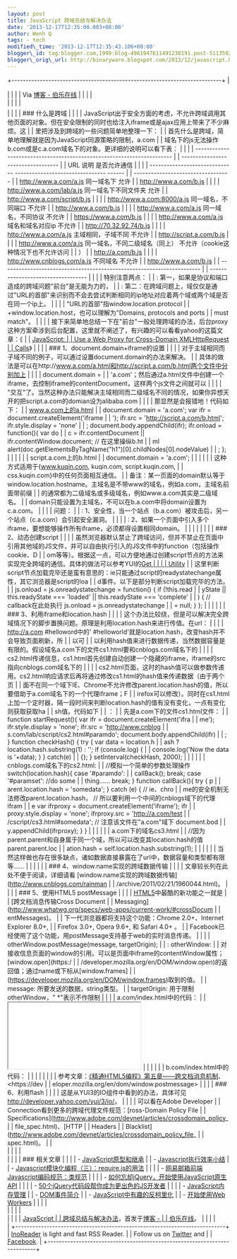 ```yaml
--- 
layout: post 
title: JavaScript 跨域总结与解决办法 
date: '2013-12-17T12:35:00.003+08:00' 
author: Wenh Q
tags: - tech
modified\_time: '2013-12-17T12:35:43.106+08:00' 
blogger\_id: tag:blogger.com,1999:blog-4961947611491238191.post-5113592767629060079
blogger\_orig\_url: http://binaryware.blogspot.com/2013/12/javascript.html
---
```

+--------------------------------------------------------------------------+
| <div style="margin-top: 5px;">                                           |
|                                                                          |
| Via [博客 - 伯乐在线](http://blog.jobbole.com/)                          |
|                                                                          |
| </div>                                                                   |
|                                                                          |
| <div style="font-size: 14px; margin-top: 5px;">                          |
|                                                                          |
| ### 什么是跨域                                                           |
|                                                                          |
| JavaScript出于安全方面的考虑，不允许跨域调用其他页面的对象。但在安全限制的同时也给注入iframe或是ajax应用上带来了不少麻烦。这 |
| 里把涉及到跨域的一些问题简单地整理一下：
                                |
| 首先什么是跨域，简单地理解就是因为JavaScript同源策略的限制，a.com        |
| 域名下的js无法操作b.com或是c.a.com域名下的对象。更详细的说明可以看下表：
 |
|                                                                          |
|   ---------------------------------------------------------------------- |
| ----------------------------------                                       |
|   URL                            说明                             是否允许通信 |
|                                                                          |
|   ------------------------------ -------------------------------- ------ |
| ----------------------------------                                       |
|   http://www.a.com/a.js
         同一域名下                       允许   |
|   http://www.a.com/b.js                                                  |
|                                                                          |
|   http://www.a.com/lab/a.js
     同一域名下不同文件夹             允许   |
|   http://www.a.com/script/b.js                                           |
|                                                                          |
|   http://www.a.com:8000/a.js
    同一域名，不同端口               不允许 |
|   http://www.a.com/b.js                                                  |
|                                                                          |
|   http://www.a.com/a.js
         同一域名，不同协议               不允许 |
|   https://www.a.com/b.js                                                 |
|                                                                          |
|   http://www.a.com/a.js
         域名和域名对应ip                 不允许 |
|   http://70.32.92.74/b.js                                                |
|                                                                          |
|   http://www.a.com/a.js
         主域相同，子域不同               不允许 |
|   http://script.a.com/b.js                                               |
|                                                                          |
|   http://www.a.com/a.js
         同一域名，不同二级域名（同上）   不允许（cookie这种情况下也不允许访问 |
| ）                                                                       |
|   http://a.com/b.js                                                      |
|                                                                          |
|   http://www.cnblogs.com/a.js
   不同域名                         不允许 |
|   http://www.a.com/b.js                                                  |
|   ---------------------------------------------------------------------- |
| ----------------------------------                                       |
|                                                                          |
| 特别注意两点：                                                           |
| :   第一，如果是协议和端口造成的跨域问题"前台"是无能为力的，             |
| :   第二：在跨域问题上，域仅仅是通过"URL的首部"来识别而不会去尝试判断相同的ip地址对应着两个域或两个域是否在同一个ip上。
 |
|                                                                          |
|     "URL的首部"指window.location.protocol                                |
|     +window.location.host，也可以理解为"Domains, protocols and ports     |
|     must match"。                                                        |
|                                                                          |
| 接下来简单地总结一下在"前台"一般处理跨域的办法，后台proxy这种方案牵涉到后台配置，这里就不阐述了，有兴趣的可以看看yahoo的这篇文章：《 |
| [JavaScript:                                                             |
| Use a Web Proxy for Cross-Domain XMLHttpRequest                          |
| Calls](http://developer.yahoo.com/javascript/howto-proxy.html)》
        |
| [](http://www.cnblogs.com/rainman/archive/2011/02/20/1959325.html#)
     |
| ### 1、document.domain+iframe的设置                                      |
|                                                                          |
| 对于主域相同而子域不同的例子，可以通过设置document.domain的办法来解决。  |
| 具体的做法是可以在http://www.a.com/a.html和http://script.a.com/b.html两个文件中分别加上 |
|                                                                          |
| document.domain =                                                        |
| 'a.com'；然后通过a.html文件中创建一个iframe，去控制iframe的contentDocument，这样两个js文件之间就可以 |
|                                                                          |
| "交互"了。当然这种办法只能解决主域相同而二级域名不同的情况，如果你异想天开的把script.a.com的domian设为alibaba.com |
|                                                                          |
| 那显然是会报错地！代码如下：
                                            |
| www.a.com上的a.html
                                                     |
|     document.domain = 'a.com';  var ifr = document.createElement('iframe |
| ');  ifr.src = 'http://script.a.com/b.html';  ifr.style.display = 'none' |
| ;  document.body.appendChild(ifr);  ifr.onload = function(){      var do |
| c = ifr.contentDocument || ifr.contentWindow.document;      // 在这里操纵b.ht |
| ml      alert(doc.getElementsByTagName("h1")[0].childNodes[0].nodeValue) |
| ;  };                                                                    |
|                                                                          |
| 
                                                                        |
| script.a.com上的b.html
                                                  |
|     document.domain = 'a.com';                                           |
|                                                                          |
| 
                                                                        |
| 这种方式适用于{www.kuqin.com, kuqin.com, script.kuqin.com,               |
| css.kuqin.com}中的任何页面相互通信。
                                    |
| 备注：某一页面的domain默认等于window.location.hostname。主域名是不带www的域名，例如a.com，主域名前面带前缀 |
| 的通常都为二级域名或多级域名，例如www.a.com其实是二级域名。              |
| domain只能设置为主域名，不可以在b.a.com中将domain设置为c.a.com。
        |
|                                                                          |
| 问题：                                                                   |
| :   1、安全性，当一个站点（b.a.com）被攻击后，另一个站点（c.a.com）会引起安全漏洞。 |
|                                                                          |
| :   2、如果一个页面中引入多个iframe，要想能够操作所有iframe，必须都得设置相同domain。 |
|                                                                          |
|                                                                          |
| [](http://www.cnblogs.com/rainman/archive/2011/02/20/1959325.html#)
     |
| ### 2、动态创建script                                                    |
|                                                                          |
| 虽然浏览器默认禁止了跨域访问，但并不禁止在页面中引用其他域的JS文件，并可以自由执行引入的JS文件中的function（包括操作cookie、D |
| om等等）。根据这一点，可以方便地通过创建script节点的方法来实现完全跨域的通信。具体的做法可以参考YUI的[Get |
|                                                                          |
| Utility](http://developer.yahoo.com/yui/get/)
                           |
| 这里判断script节点加载完毕还是蛮有意思的：ie只能通过script的readystatechange属性，其它浏览器是script的loa |
| d事件。以下是部分判断script加载完毕的方法。
                             |
|     js.onload = js.onreadystatechange = function() {      if (!this.read |
| yState || this.readyState === 'loaded' || this.readyState === 'complete' |
| ) {          // callback在此处执行          js.onload = js.onreadystatechange |
|  = null;      }  };                                                      |
|                                                                          |
| 
                                                                        |
| ### 3、利用iframe和location.hash                                         |
|                                                                          |
| 这个办法比较绕，但是可以解决完全跨域情况下的脚步置换问题。原理是利用location.hash来进行传值。在url： |
|                                                                          |
| http://a.com
#helloword中的'
#helloworld'就是location.hash，改变hash并不会导致页面刷新，所 |
| 以可                                                                     |
| 以利用hash值来进行数据传递，当然数据容量是有限的。假设域名a.com下的文件cs1.html要和cnblogs.com域名下的 |
|                                                                          |
| cs2.html传递信息，cs1.html首先创建自动创建一个隐藏的iframe，iframe的src指向cnblogs.com域名下的 |
|                                                                          |
| cs2.html页面，这时的hash值可以做参数传递用。cs2.html响应请求后再将通过修改cs1.html的hash值来传递数据（由于两个页 |
| 面不在同一个域下IE、Chrome不允许修改parent.location.hash的值，所以要借助于a.com域名下的一个代理iframe；F |
| irefox可以修改）。同时在cs1.html上加一个定时器，隔一段时间来判断location.hash的值有没有变化，一点有变化则获取获取ha |
| sh值。代码如下                                                           |
| ：
                                                                      |
| 先是a.com下的文件cs1.html文件：
                                         |
|     function startRequest(){      var ifr = document.createElement('ifra |
| me');      ifr.style.display = 'none';      ifr.src = 'http://www.cnblog |
| s.com/lab/cscript/cs2.html#paramdo';      document.body.appendChild(ifr) |
| ;  }    function checkHash() {      try {          var data = location.h |
| ash ? location.hash.substring(1) : '';          if (console.log) {       |
|         console.log('Now the data is '+data);          }      } catch(e) |
|  {};  }  setInterval(checkHash, 2000);                                   |
|                                                                          |
| 
                                                                        |
| cnblogs.com域名下的cs2.html:
                                            |
|     //模拟一个简单的参数处理操作  switch(location.hash){      case '#paramdo':        |
|    callBack();          break;      case '#paramset':          //do some |
| thing……          break;  }    function callBack(){      try {          p |
| arent.location.hash = 'somedata';      } catch (e) {          // ie、chro |
| me的安全机制无法修改parent.location.hash，          // 所以要利用一个中间的cnblogs域下的代理ifram |
| e          var ifrproxy = document.createElement('iframe');          ifr |
| proxy.style.display = 'none';          ifrproxy.src = 'http://a.com/test |
| /cscript/cs3.html#somedata';    // 注意该文件在"a.com"域下          document.bod |
| y.appendChild(ifrproxy);      }  }                                       |
|                                                                          |
| 
                                                                        |
| a.com下的域名cs3.html
                                                   |
|     //因为parent.parent和自身属于同一个域，所以可以改变其location.hash的值  parent.parent.loc |
| ation.hash = self.location.hash.substring(1);                            |
|                                                                          |
| 
                                                                        |
| 当然这样做也存在很多缺点，诸如数据直接暴露在了url中，数据容量和类型都有限等……
 |
|                                                                          |
| [](http://www.cnblogs.com/rainman/archive/2011/02/20/1959325.html#)
     |
| ### 4、window.name实现的跨域数据传输                                     |
|                                                                          |
| 文章较长列在此处不便于阅读，详细请看 [window.name实现的跨域数据传输](http://www.cnblogs.com/rainman |
| /archive/2011/02/21/1960044.html)。
                                     |
| [](http://www.cnblogs.com/rainman/archive/2011/02/20/1959325.html#)
     |
| ### 5、使用HTML5 postMessage                                             |
|                                                                          |
| [HTML5](http://dev.w3.org/html5/spec/)中最酷的新功能之一就是             |
| [跨文档消息传输Cross Document                                            |
| Messaging](http://www.whatwg.org/specs/web-apps/current-work/#crossDocum |
| entMessages)。                                                           |
| 下一代浏览器都将支持这个功能：Chrome 2.0+、Internet Explorer 8.0+,       |
| Firefox 3.0+, Opera 9.6+, 和 Safari 4.0+ 。                              |
| Facebook已经使用了这个功能，用postMessage支持基于web的实时消息传递。
    |
|                                                                          |
| otherWindow.postMessage(message, targetOrigin);                          |
| :   otherWindow:                                                         |
|     对接收信息页面的window的引用。可以是页面中iframe的contentWindow属性；[window.open](https:/ |
| /developer.mozilla.org/en/DOM/window.open)的返回值；通过name或下标从[window.frames] |
| (https://developer.mozilla.org/en/DOM/window.frames)取到的值。
          |
|     message: 所要发送的数据，string类型。
                               |
|     targetOrigin: 用于限制otherWindow，"
*"表示不作限制                  |
|                                                                          |
| a.com/index.html中的代码：
                                              |
|     <iframe id="ifr" src="b.com/index.html"></iframe>  <script type="tex |
| t/javascript">  window.onload = function() {      var ifr = document.get |
| ElementById('ifr');      var targetOrigin = 'http://b.com';  // 若写成'http |
| ://b.com/c/proxy.html'效果一样                                          // 若 |
| 写成'http://c.com'就不会执行postMessage了      ifr.contentWindow.postMessage('I  |
| was there!', targetOrigin);  };  </script>                               |
|                                                                          |
| 
                                                                        |
| b.com/index.html中的代码：
                                              |
|     <script type="text/javascript">      window.addEventListener('messag |
| e', function(event){          // 通过origin属性判断消息来源地址          if (event.o |
| rigin == 'http://a.com') {              alert(event.data);    // 弹出"I wa |
| s there!"              alert(event.source);  // 对a.com、index.html中window |
| 对象的引用                                    // 但由于同源策略，这里event.source不可以访问w |
| indow对象          }      }, false);  </script>                          |
|                                                                          |
| 
                                                                        |
| 参考文章：[《精通HTML5编程》第五章——跨文档消息机制](http://www.grati.org/?p=429)、<https://dev |
| eloper.mozilla.org/en/dom/window.postmessage>
                           |
| [](http://www.cnblogs.com/rainman/archive/2011/02/20/1959325.html#)
     |
| ### 6、利用flash                                                         |
|                                                                          |
| 这是从YUI3的IO组件中看到的办法，具体可见<http://developer.yahoo.com/yui/3/io/>。
 |
|                                                                          |
| 可以看在Adobe Developer                                                  |
| Connection看到更多的跨域代理文件规范：[ross-Domain Policy File           |
| Specifications](http://www.adobe.com/devnet/articles/crossdomain_policy_ |
| file_spec.html)、[HTTP                                                   |
| Headers                                                                  |
| Blacklist](http://www.adobe.com/devnet/articles/crossdomain_policy_file_ |
| spec.html)。
                                                            |
| <div>                                                                    |
|                                                                          |
| <div>                                                                    |
|                                                                          |
| ### 相关文章                                                             |
|                                                                          |
| -   [JavaScript原型和继承](http://blog.jobbole.com/19795/)               |
| -   [Javascript执行效率小结](http://blog.jobbole.com/37306/)             |
| -   [Javascript模块化编程（三）：require.js的用法](http://blog.jobbole.com/30046/) |
|                                                                          |
| -   [网易邮箱前端Javascript编码规范：类规范](http://blog.jobbole.com/19203/) |
|                                                                          |
| -   [如何忘却jQuery，开始使用JavaScript原生API](http://blog.jobbole.com/52195/) |
|                                                                          |
| -   [50个jQuery代码段帮你成为更出色的JS开发者](http://blog.jobbole.com/18513/) |
|                                                                          |
| -   [JavaScript内存管理](http://blog.jobbole.com/50566/)                 |
| -   [DOM事件简介](http://blog.jobbole.com/52430/)                        |
| -   [JavaScript中有趣的反柯里化](http://blog.jobbole.com/32059/)         |
| -   [开始使用Web Workers](http://blog.jobbole.com/30445/)                |
|                                                                          |
| </div>                                                                   |
|                                                                          |
| </div>                                                                   |
|                                                                          |
| [JavaScript                                                              |
| 跨域总结与解决办法](http://blog.jobbole.com/53487/)，首发于[博客 -       |
| 伯乐在线](http://blog.jobbole.com/)。                                    |
|                                                                          |
| </div>                                                                   |
+--------------------------------------------------------------------------+
| [InoReader](http://www.inoreader.com/) is light and fast RSS Reader.     |
| Follow us on [Twitter](http://www.twitter.com/InoReader) and             |
| [Facebook](http://www.facebook.com/Inoreader).                           |
+--------------------------------------------------------------------------+


